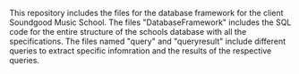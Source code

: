 This repository includes the files for the database framework for the client Soundgood Music School. The files "DatabaseFramework" includes the SQL code for the entire structure of the schools database with all the specifications. The files named "query" and "queryresult" include different queries to extract specific infomration and the results of the respective queries. 
